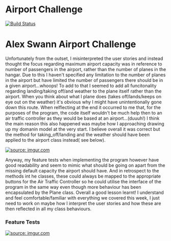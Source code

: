 Airport Challenge
=================
 
[![Build Status](https://travis-ci.org/Alex-Swann/airport_challenge.svg?branch=master)](https://travis-ci.org/Alex-Swann/airport_challenge)

# Alex Swann Airport Challenge

Unfortunately from the outset, I misinterpreted the user stories and instead thought the focus regarding maximum airport capacity was in reference to number of passengers in the airport, rather than the number of planes in the hangar. Due to this I haven't specified any limitation to the number of planes in the airport but have limited the number of passengers there should be in a given airport...whoops! To add to that I seemed to add all funcitonality regarding landing/taking off/and weather to the plane itself rather than the airport. When you think about what I plane does (takes off/lands/keeps on eye out on the weather) it's obvious why I might have unintentionally gone down this route. When relflecting at the end it occurred to me that, for the purposes of the program, the code itself wouldn't be much help then to an air traffic controller as they would be based at an airport...(duuuh!) I think the main reason this also happened was maybe how I approaching drawing up my domanin model at the very start. I believe overall it was correct but the method for taking_off/landing and the weather should have been applied to the airport class instead( see below).

<a href="http://imgur.com/fQrgIqu"><img src="http://i.imgur.com/fQrgIqu.png" title="source: imgur.com" /></a>

Anyway, my feature tests when implementing the program however have good readability and seem to mimic what should be going on apart from the missing default capacity the airport should have. And in retrospect to the methods int he classes, these could always be mapped to the appropriate buttons for the Air Traffic Controller so he could utilise the interface of the program in the same way even though more behaviour has been encapsulated by the Plane class. Overall a good lesson learnt! I understand and feel comfortable/familiar with everything we covered this week, I just need to work on maybe how I interpret the user stories and how these are then reflected in all my class behaviours.

### Feature Tests
<a href="http://imgur.com/qsrH0e4"><img src="http://i.imgur.com/qsrH0e4.png" title="source: imgur.com" /></a>
